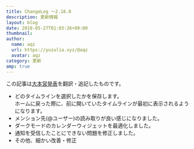 ```yaml
---
title: ChangeLog ～2.18.0
description: 更新情報
layout: blog
date: 2018-05-27T01:03:26+09:00
thumbnail: 
author:
  name: aqz
  url: https://yuzulia.xyz/@aqz
  avatar: aqz
category: 更新
amp: true
---
```

この記事は[大本営発表](https://misskey.xyz/notes/5b0980ca60910b14ddc55f8a)を翻訳・追記したものです。  

* どのタイムラインを選択したかを保存します。  
  ホームに戻った際に、前に開いていたタイムラインが最初に表示されるようになります。
* メンション先(@ユーザー)の読み取りが良い感じになりました。
* ダークモードのカレンダーウィジェットを最適化しました。
* 通知を受信したことにできない問題を修正しました。
* その他、細かい改善・修正